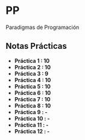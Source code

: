 # PP
Paradigmas de Programación
## Notas Prácticas
- **Práctica 1 : 10**
- **Práctica 2 : 10**
- **Práctica 3 : 9**
- **Práctica 4 : 10**
- **Práctica 5 : 10**
- **Práctica 6 : 10**
- **Práctica 7 : 10**
- **Práctica 8 : 10**
- **Práctica 9 : -**
- **Práctica 10 : -**
- **Práctica 11 : -**
- **Práctica 12 : -**
